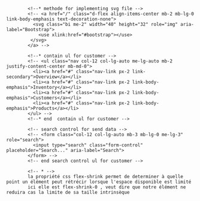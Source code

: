 
            <!--* methode for implementing svg file -->
            <!-- <a href="/" class="d-flex align-items-center mb-2 mb-lg-0 link-body-emphasis text-decoration-none">
              <svg class="bi me-2" width="40" height="32" role="img" aria-label="Bootstrap">
                <use xlink:href="#bootstrap"></use>
             </svg>
            </a> -->
            
            <!--* contain ul for customer -->
            <!-- <ul class="nav col-12 col-lg-auto me-lg-auto mb-2 justify-content-center mb-md-0">
              <li><a href="#" class="nav-link px-2 link-secondary">Overview</a></li>
              <li><a href="#" class="nav-link px-2 link-body-emphasis">Inventory</a></li>
              <li><a href="#" class="nav-link px-2 link-body-emphasis">Customers</a></li>
              <li><a href="#" class="nav-link px-2 link-body-emphasis">Products</a></li>
            </ul> -->
            <!--* end  contain ul for customer -->
    
            <!-- search control for send data -->
            <!-- <form class="col-12 col-lg-auto mb-3 mb-lg-0 me-lg-3" role="search">
              <input type="search" class="form-control" placeholder="Search..." aria-label="Search">
            </form> -->
            <!-- end search control ul for customer -->

            <!-- * -->
            la propriété css flex-shrink permet de determiner à quelle point un élément peut rétrécir lorsque l'espace disponible est limité 
            ici elle est flex-shrink-0 , veut dire que notre élément ne reduira cas la limite de sa taille intrinsèque 